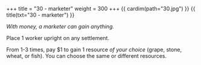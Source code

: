 +++
title = "30 - marketer"
weight = 300
+++
{{ cardim(path="30.jpg") }}
{{ title(txt="30 - marketer") }}

*With money, a marketer can gain anything.*

Place 1 worker upright on any settlement.

From 1-3 times, pay $1 to gain 1 resource *of your choice* (grape, stone,
wheat, or fish). You can choose the same or different resources.
